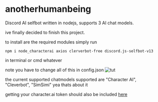 # anotherhumanbeing
Discord AI selfbot written in nodejs, supports 3 AI chat models.

ive finally decided to finish this project.

to install are the required modules simply run 
```
npm i node_characterai axios clerverbot-free discord.js-selfbot-v13
```
in terminal or cmd whatever


note you have to change all of this in config.json
![tut](https://cdn.discordapp.com/attachments/1155966928121245757/1188522347477606430/image.png)

the current supported chatmodels supported are "Character AI", "Cleverbot", "SimSimi" yea thats about it

getting your character.ai token should also be included [here](https://github.com/realcoloride/node_characterai)
